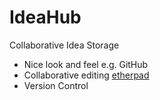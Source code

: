 IdeaHub
=======

Collaborative Idea Storage


- Nice look and feel e.g. GitHub
- Collaborative editing [etherpad](http://etherpad.org/)
- Version Control

